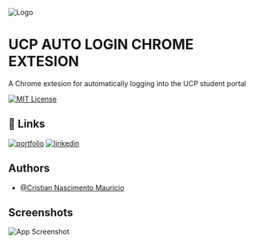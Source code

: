 
![Logo](https://github.com/Cristian-Nascimento-Mauricio/UCP-Auto-Login-Chrome-Extension/issues/1#issue-2823135489)



# UCP AUTO LOGIN CHROME EXTESION

A Chrome extesion for automatically logging into the UCP student portal





[![MIT License](https://img.shields.io/badge/License-MIT-green.svg)](https://choosealicense.com/licenses/mit/)


## 🔗 Links
[![portfolio](https://img.shields.io/badge/my_portfolio-000?style=for-the-badge&logo=ko-fi&logoColor=white)](https://github.com/Cristian-Nascimento-Mauricio)
[![linkedin](https://img.shields.io/badge/linkedin-0A66C2?style=for-the-badge&logo=linkedin&logoColor=white)](https://www.linkedin.com/in/cristian-nascimento-mauricio)


## Authors

- [@Cristian Nascimento Mauricio](https://github.com/Cristian-Nascimento-Mauricio)


## Screenshots

![App Screenshot](https://github.com/Cristian-Nascimento-Mauricio/UCP-Auto-Login-Chrome-Extension/issues/2#issue-2823160805)


